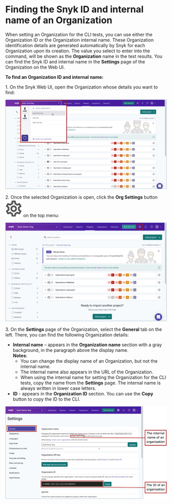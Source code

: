 # Finding the Snyk ID and internal name of an Organization

When setting an Organization for the CLI tests, you can use either the Organization ID or the Organization internal name. These Organization identification details are generated automatically by Snyk for each Organization upon its creation. The value you select to enter into the command, will be shown as the **Organization** name in the test results. You can find the Snyk ID and internal name in the **Settings** page of the Organization on the Web UI.

**To find an Organization ID and internal name:**

1\. On the Snyk Web UI, open the Organization whose details you want to find:

![](<../../../../.gitbook/assets/Snyk Code - CLI - Org - Selecting from UI.png>)

2\. Once the selected Organization is open, click the **Org Settings** button <img src="../../../../.gitbook/assets/Org Settings button - Icon (1) (1) (1) (1) (1) (1) (1) (1) (1) (1) (1) (1) (1) (1) (1) (1) (1) (1) (6).png" alt="" data-size="line"> on the top menu:

![](<../../../../.gitbook/assets/Snyk Code - CLI - Org Settings button.png>)

3\. On the **Settings** page of the Organization, select the **General** tab on the left. There, you can find the following Organization details:

* **Internal name** – appears in the **Organization name** section with a gray background, in the paragraph above the display name.\
  **Notes**:
  * You can change the display name of an Organization, but not the internal name.
  * The internal name also appears in the URL of the Organization.
  * When using the internal name for setting the Organization for the CLI tests, copy the name from the **Settings** page. The internal name is always written in lower case letters.
* **ID** - appears in the **Organization ID** section. You can use the **Copy** button to copy the ID to the CLI.

![](<../../../../.gitbook/assets/Snyk Code - CLI - Org - Details.png>)
